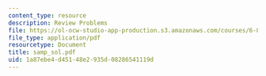 ```yaml
---
content_type: resource
description: Review Problems
file: https://ol-ocw-studio-app-production.s3.amazonaws.com/courses/6-825-techniques-in-artificial-intelligence-sma-5504-fall-2002/1a87ebe4d45148e2935d08286541119d_samp_sol.pdf
file_type: application/pdf
resourcetype: Document
title: samp_sol.pdf
uid: 1a87ebe4-d451-48e2-935d-08286541119d
---
```

